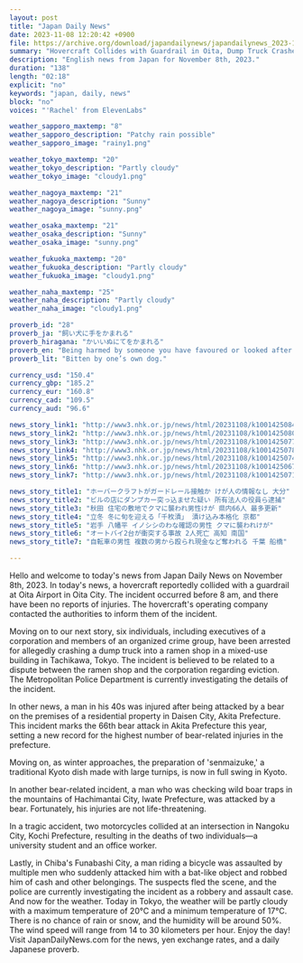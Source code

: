 ```yaml
---
layout: post
title: "Japan Daily News"
date: 2023-11-08 12:20:42 +0900
file: https://archive.org/download/japandailynews/japandailynews_2023-11-08.mp3
summary: "Hovercraft Collides with Guardrail in Oita, Dump Truck Crashes into Building in Tachikawa, & more…"
description: "English news from Japan for November 8th, 2023."
duration: "138"
length: "02:18"
explicit: "no"
keywords: "japan, daily, news"
block: "no"
voices: "'Rachel' from ElevenLabs"

weather_sapporo_maxtemp: "8"
weather_sapporo_description: "Patchy rain possible"
weather_sapporo_image: "rainy1.png"

weather_tokyo_maxtemp: "20"
weather_tokyo_description: "Partly cloudy"
weather_tokyo_image: "cloudy1.png"

weather_nagoya_maxtemp: "21"
weather_nagoya_description: "Sunny"
weather_nagoya_image: "sunny.png"

weather_osaka_maxtemp: "21"
weather_osaka_description: "Sunny"
weather_osaka_image: "sunny.png"

weather_fukuoka_maxtemp: "20"
weather_fukuoka_description: "Partly cloudy"
weather_fukuoka_image: "cloudy1.png"

weather_naha_maxtemp: "25"
weather_naha_description: "Partly cloudy"
weather_naha_image: "cloudy1.png"

proverb_id: "28"
proverb_ja: "飼い犬に手をかまれる"
proverb_hiragana: "かいいぬにてをかまれる"
proverb_en: "Being harmed by someone you have favoured or looked after."
proverb_lit: "Bitten by one’s own dog."

currency_usd: "150.4"
currency_gbp: "185.2"
currency_eur: "160.8"
currency_cad: "109.5"
currency_aud: "96.6"

news_story_link1: "http://www3.nhk.or.jp/news/html/20231108/k10014250841000.html"
news_story_link2: "http://www3.nhk.or.jp/news/html/20231108/k10014250801000.html"
news_story_link3: "http://www3.nhk.or.jp/news/html/20231108/k10014250771000.html"
news_story_link4: "http://www3.nhk.or.jp/news/html/20231108/k10014250781000.html"
news_story_link5: "http://www3.nhk.or.jp/news/html/20231108/k10014250741000.html"
news_story_link6: "http://www3.nhk.or.jp/news/html/20231108/k10014250671000.html"
news_story_link7: "http://www3.nhk.or.jp/news/html/20231108/k10014250711000.html"

news_story_title1: "ホーバークラフトがガードレール接触か けが人の情報なし 大分"
news_story_title2: "ビルの店にダンプカー突っ込ませた疑い 所有法人の役員ら逮捕"
news_story_title3: "秋田 住宅の敷地でクマに襲われ男性けが 県内66人 最多更新"
news_story_title4: "立冬 冬に旬を迎える「千枚漬」 漬け込み本格化 京都"
news_story_title5: "岩手 八幡平 イノシシのわな確認の男性 クマに襲われけが"
news_story_title6: "オートバイ2台が衝突する事故 2人死亡 高知 南国"
news_story_title7: "自転車の男性 複数の男から殴られ現金など奪われる 千葉 船橋"

---
```


Hello and welcome to today's news from Japan Daily News on November 8th, 2023. In today's news, a hovercraft reportedly collided with a guardrail at Oita Airport in Oita City. The incident occurred before 8 am, and there have been no reports of injuries. The hovercraft's operating company contacted the authorities to inform them of the incident.

Moving on to our next story, six individuals, including executives of a corporation and members of an organized crime group, have been arrested for allegedly crashing a dump truck into a ramen shop in a mixed-use building in Tachikawa, Tokyo. The incident is believed to be related to a dispute between the ramen shop and the corporation regarding eviction. The Metropolitan Police Department is currently investigating the details of the incident.

In other news, a man in his 40s was injured after being attacked by a bear on the premises of a residential property in Daisen City, Akita Prefecture. This incident marks the 66th bear attack in Akita Prefecture this year, setting a new record for the highest number of bear-related injuries in the prefecture.

Moving on, as winter approaches, the preparation of 'senmaizuke,' a traditional Kyoto dish made with large turnips, is now in full swing in Kyoto.

In another bear-related incident, a man who was checking wild boar traps in the mountains of Hachimantai City, Iwate Prefecture, was attacked by a bear. Fortunately, his injuries are not life-threatening.

In a tragic accident, two motorcycles collided at an intersection in Nangoku City, Kochi Prefecture, resulting in the deaths of two individuals—a university student and an office worker.

Lastly, in Chiba's Funabashi City, a man riding a bicycle was assaulted by multiple men who suddenly attacked him with a bat-like object and robbed him of cash and other belongings. The suspects fled the scene, and the police are currently investigating the incident as a robbery and assault case. And now for the weather. Today in Tokyo, the weather will be partly cloudy with a maximum temperature of 20°C and a minimum temperature of 17°C. There is no chance of rain or snow, and the humidity will be around 50%. The wind speed will range from 14 to 30 kilometers per hour. Enjoy the day!  Visit JapanDailyNews.com for the news, yen exchange rates, and a daily Japanese proverb.
